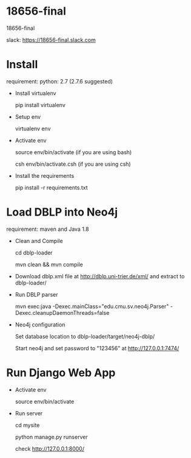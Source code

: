 # 18656-final
18656-final


slack: https://18656-final.slack.com

# Install

requirement:
  python: 2.7 (2.7.6 suggested)

- Install virtualenv

  pip install virtualenv

- Setup env

  virtualenv env

- Activate env

  source env/bin/activate (if you are using bash)

  csh env/bin/activate.csh (if you are using csh)

- Install the requirements

  pip install -r requirements.txt

# Load DBLP into Neo4j

requirement:
  maven and Java 1.8

- Clean and Compile

  cd dblp-loader

  mvn clean && mvn compile

- Download dblp.xml file at http://dblp.uni-trier.de/xml/ and extract to dblp-loader/

- Run DBLP parser
  
  mvn exec:java -Dexec.mainClass="edu.cmu.sv.neo4j.Parser" -Dexec.cleanupDaemonThreads=false

- Neo4j configuration

  Set database location to dblp-loader/target/neo4j-dblp/

  Start neo4j and set password to "123456" at http://127.0.0.1:7474/

# Run Django Web App

- Activate env

  source env/bin/activate

- Run server

  cd mysite

  python manage.py runserver

  check http://127.0.0.1:8000/
